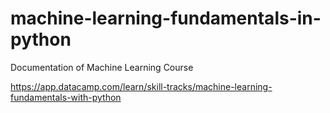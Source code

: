 # machine-learning-fundamentals-in-python
Documentation of Machine Learning Course

https://app.datacamp.com/learn/skill-tracks/machine-learning-fundamentals-with-python
